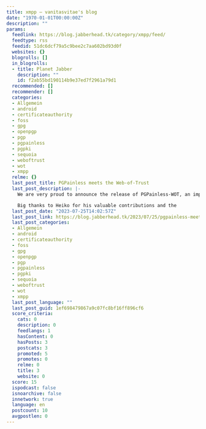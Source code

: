 ```yaml
---
title: xmpp – vanitasvitae's blog
date: "1970-01-01T00:00:00Z"
description: ""
params:
  feedlink: https://blog.jabberhead.tk/category/xmpp/feed/
  feedtype: rss
  feedid: 51dc6dcf79a5c9bee2c7aa602bd93d0f
  websites: {}
  blogrolls: []
  in_blogrolls:
  - title: Planet Jabber
    description: ""
    id: f2ab55bd190114b9e37ed7f2961a79d1
  recommended: []
  recommender: []
  categories:
  - Allgemein
  - android
  - certificateauthority
  - foss
  - gpg
  - openpgp
  - pgp
  - pgpainless
  - pgpki
  - sequoia
  - weboftrust
  - wot
  - xmpp
  relme: {}
  last_post_title: PGPainless meets the Web-of-Trust
  last_post_description: |-
    We are very proud to announce the release of PGPainless-WOT, an implementation of the OpenPGP Web of Trust specification using PGPainless.

    Big thanks to Heiko for his valuable contributions and the
  last_post_date: "2023-07-25T14:02:57Z"
  last_post_link: https://blog.jabberhead.tk/2023/07/25/pgpainless-meets-the-web-of-trust/
  last_post_categories:
  - Allgemein
  - android
  - certificateauthority
  - foss
  - gpg
  - openpgp
  - pgp
  - pgpainless
  - pgpki
  - sequoia
  - weboftrust
  - wot
  - xmpp
  last_post_language: ""
  last_post_guid: 1ef698479867a9c07fc8bf16ff896cf6
  score_criteria:
    cats: 0
    description: 0
    feedlangs: 1
    hasContent: 0
    hasPosts: 3
    postcats: 3
    promoted: 5
    promotes: 0
    relme: 0
    title: 3
    website: 0
  score: 15
  ispodcast: false
  isnoarchive: false
  innetwork: true
  language: en
  postcount: 10
  avgpostlen: 0
---
```

